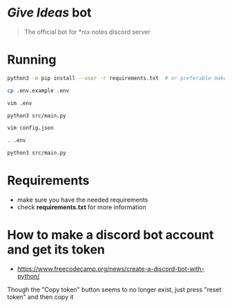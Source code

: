# *Give Ideas* bot


> The official bot for \*nix notes discord server

# Running

```sh
python3 -m pip install --user -r requirements.txt  # or preferable make a venv

cp .env.example .env

vim .env

python3 src/main.py

vim config.json

. .env

python3 src/main.py
```
# Requirements
- make sure you have the needed requirements
- check **requirements.txt** for more information


# How to make a discord bot account and get its token

-   <https://www.freecodecamp.org/news/create-a-discord-bot-with-python/>

Though the "Copy token" button seems to no longer exist, just press
"reset token" and then copy it
